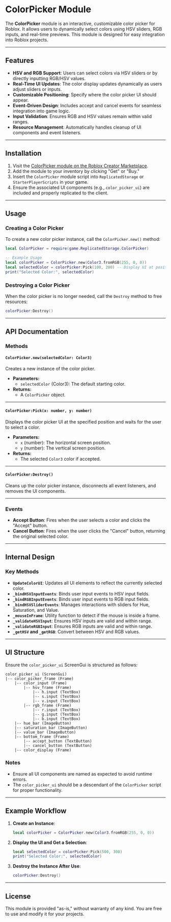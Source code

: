 # ColorPicker Module

The **ColorPicker** module is an interactive, customizable color picker for Roblox. It allows users to dynamically select colors using HSV sliders, RGB inputs, and real-time previews. This module is designed for easy integration into Roblox projects.

---

## Features

- **HSV and RGB Support**: Users can select colors via HSV sliders or by directly inputting RGB/HSV values.
- **Real-Time UI Updates**: The color display updates dynamically as users adjust sliders or inputs.
- **Customizable Positioning**: Specify where the color picker UI should appear.
- **Event-Driven Design**: Includes accept and cancel events for seamless integration into game logic.
- **Input Validation**: Ensures RGB and HSV values remain within valid ranges.
- **Resource Management**: Automatically handles cleanup of UI components and event listeners.

---

## Installation

1. Visit the [ColorPicker module on the Roblox Creator Marketplace](https://create.roblox.com/store/asset/15732088988/ColorPicker).
2. Add the module to your inventory by clicking "Get" or "Buy."
3. Insert the `ColorPicker` module script into `ReplicatedStorage` or `StarterPlayerScripts` in your game.
4. Ensure the associated UI components (e.g., `color_picker_ui`) are included and properly replicated to the client.

---

## Usage

### Creating a Color Picker
To create a new color picker instance, call the `ColorPicker.new()` method:

```lua
local ColorPicker = require(game.ReplicatedStorage.ColorPicker)

-- Example Usage
local colorPicker = ColorPicker.new(Color3.fromRGB(255, 0, 0))
local selectedColor = colorPicker:Pick(100, 200) -- Display UI at position (100, 200)
print("Selected Color:", selectedColor)
```

### Destroying a Color Picker
When the color picker is no longer needed, call the `Destroy` method to free resources:

```lua
colorPicker:Destroy()
```

---

## API Documentation

### Methods

#### `ColorPicker.new(selectedColor: Color3)`
Creates a new instance of the color picker.

- **Parameters:**
  - `selectedColor` (Color3): The default starting color.
- **Returns:**
  - A `ColorPicker` object.

---

#### `ColorPicker:Pick(x: number, y: number)`
Displays the color picker UI at the specified position and waits for the user to select a color.

- **Parameters:**
  - `x` (number): The horizontal screen position.
  - `y` (number): The vertical screen position.
- **Returns:**
  - The selected `Color3` color if accepted.

---

#### `ColorPicker:Destroy()`
Cleans up the color picker instance, disconnects all event listeners, and removes the UI components.

---

### Events

- **Accept Button**: Fires when the user selects a color and clicks the "Accept" button.
- **Cancel Button**: Fires when the user clicks the "Cancel" button, returning the original selected color.

---

## Internal Design

### Key Methods

- **`UpdateColorUI`**: Updates all UI elements to reflect the currently selected color.
- **`_bindHSVInputEvents`**: Binds user input events to HSV input fields.
- **`_bindRGBInputEvents`**: Binds user input events to RGB input fields.
- **`_bindHSVSliderEvents`**: Manages interactions with sliders for Hue, Saturation, and Value.
- **`_mouseInFrame`**: Utility function to detect if the mouse is inside a frame.
- **`_validateHSVInput`**: Ensures HSV inputs are valid and within range.
- **`_validateRGBInput`**: Ensures RGB inputs are valid and within range.
- **`_getHSV` and `_getRGB`**: Convert between HSV and RGB values.

---

## UI Structure

Ensure the `color_picker_ui` ScreenGui is structured as follows:

```plaintext
color_picker_ui (ScreenGui)
|-- color_picker_frame (Frame)
    |-- color_input (Frame)
        |-- hsv_frame (Frame)
            |-- h.input (TextBox)
            |-- s.input (TextBox)
            |-- v.input (TextBox)
        |-- rgb_frame (Frame)
            |-- r.input (TextBox)
            |-- g.input (TextBox)
            |-- b.input (TextBox)
    |-- hue_bar (ImageButton)
    |-- saturation_bar (ImageButton)
    |-- value_bar (ImageButton)
    |-- bottom_frame (Frame)
        |-- accept_button (TextButton)
        |-- cancel_button (TextButton)
    |-- color_display (Frame)
```

### Notes
- Ensure all UI components are named as expected to avoid runtime errors.
- The `color_picker_ui` should be a descendant of the `ColorPicker` script for proper functionality.

---

## Example Workflow

1. **Create an Instance**:
   ```lua
   local colorPicker = ColorPicker.new(Color3.fromRGB(255, 0, 0))
   ```

2. **Display the UI and Get a Selection**:
   ```lua
   local selectedColor = colorPicker:Pick(500, 300)
   print("Selected Color:", selectedColor)
   ```

3. **Destroy the Instance After Use**:
   ```lua
   colorPicker:Destroy()
   ```

---

## License

This module is provided "as-is," without warranty of any kind. You are free to use and modify it for your projects.

